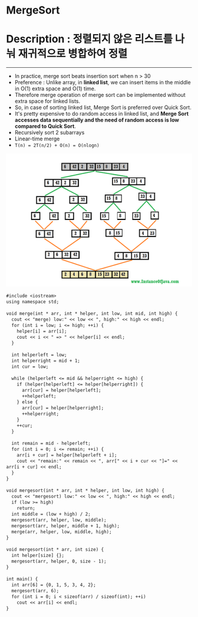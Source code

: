 # MergeSort

# Description : 정렬되지 않은 리스트를 나눠 재귀적으로 병합하여 정렬

---

- In practice, merge sort beats insertion sort when n > 30
- Preference : Unlike array, in **linked list**, we can insert items in the middle in O(1) extra space and O(1) time.
- Therefore merge operation of merge sort can be implemented without extra space for linked lists.
- So, in case of sorting linked list, Merge Sort is preferred over Quick Sort.
- It's pretty expensive to do random access in linked list, and **Merge Sort accesses data sequentially and the need of random access is low compared to Quick Sort**.
- Recursively sort 2 subarrays
- Linear-time merge
- `T(n) = 2T(n/2) + O(n) = O(nlogn)`

![MergeSort/Untitled.png](MergeSort/Untitled.png)

    #include <iostream>
    using namespace std;
    
    void merge(int * arr, int * helper, int low, int mid, int high) {
      cout << "merge) low:" << low << ", high:" << high << endl;
      for (int i = low; i <= high; ++i) {
        helper[i] = arr[i];
        cout << i << " => " << helper[i] << endl;
      }
    
      int helperleft = low;
      int helperright = mid + 1;
      int cur = low;
    
      while (helperleft <= mid && helperright <= high) {
        if (helper[helperleft] <= helper[helperright]) {
          arr[cur] = helper[helperleft];
          ++helperleft;
        } else {
          arr[cur] = helper[helperright];
          ++helperright;
        }
        ++cur;
      }
    
      int remain = mid - helperleft;
      for (int i = 0; i <= remain; ++i) {
        arr[i + cur] = helper[helperleft + i];
        cout << "remain:" << remain << ", arr[" << i + cur << "]=" << arr[i + cur] << endl;
      }
    }
    
    void mergesort(int * arr, int * helper, int low, int high) {
      cout << "mergesort) low:" << low << ", high:" << high << endl;
      if (low >= high)
        return;
      int middle = (low + high) / 2;
      mergesort(arr, helper, low, middle);
      mergesort(arr, helper, middle + 1, high);
      merge(arr, helper, low, middle, high);
    }
    
    void mergesort(int * arr, int size) {
      int helper[size] {};
      mergesort(arr, helper, 0, size - 1);
    }
    
    int main() {
      int arr[6] = {0, 1, 5, 3, 4, 2};
      mergesort(arr, 6);
      for (int i = 0; i < sizeof(arr) / sizeof(int); ++i)
        cout << arr[i] << endl;
    }